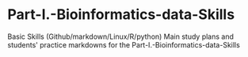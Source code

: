 # Part-I.-Bioinformatics-data-Skills
Basic Skills (Github/markdown/Linux/R/python)
Main study plans and students' practice markdowns for the Part-I.-Bioinformatics-data-Skills
